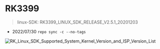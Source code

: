 # RK3399

> linux-SDK: RK3399_LINUX_SDK_RELEASE_V2.5.1_20201203

- 2022/07/30 `repo sync -c --no-tags`

![RK_Linux_SDK_Supported_System_Kernel_Version_and_ISP_Version_List](https://user-images.githubusercontent.com/26021085/182084996-c878c96a-979e-47fc-b135-693f4d3f8b35.png)

